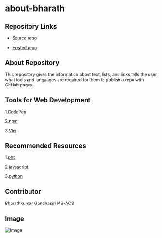 # about-bharath
## Repository Links

- [Source repo](https://github.com/bharathkumar3355/about-bharath)

- [Hosted repo](https://bharathkumar3355.github.io/about-bharath/)

## About Repository

This repository gives the information about text, lists, and links tells the user what tools and languages are required for them to publish a repo with GitHub pages.

## Tools for Web Development

1.[CodePen](https://codepen.io/)

2.[npm](https://www.npmjs.com/)

3.[Vim](https://www.vimtools.com/home.asp)

## Recommended Resources
1.[php](https://www.php.net/)

2.[javascript](https://www.javascript.com/)

3.[python](https://www.python.org/)

## Contributor
Bharathkumar Gandhasiri MS-ACS

## Image
![Image](https://www.elegantthemes.com/blog/wp-content/uploads/2018/12/top11.png)
